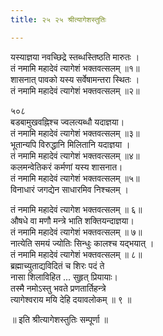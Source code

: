 ```yaml
---
title: २५ २५ श्रीत्यागेशस्तुतिः

---
```

 यस्याज्ञया नवच्छिद्रे स्तब्धस्तिष्ठति मारुतः ।  
तं नमामि महादेवं त्यागेशं भक्तवत्सलम् ॥१॥  
शासनात् पावको यस्य सर्वेषामन्तरा स्थितः ।  
तं नमामि महादेवं त्यागेशं भक्तवत्सलम् ॥२॥  

५०८  
बडबामुखवह्निश्च ज्वलत्यब्धौ यदाज्ञया।  
तं नमामि महादेवं त्यागेशं भक्तवत्सलम् ॥३॥  
भूतान्यपि विरुद्धानि मिलितानि यदाज्ञया ।  
तं नमामि महादेवं त्यागेशं भक्तवत्सलम् ॥४॥  
कलमन्वेतिकरं कर्मणां यस्य शासनात।  
तं नमामि महादेवं त्यागेशं भक्तवत्सलम् ॥५॥  
विनाधारं जगद्येन साधारमिव निश्चलम् ।  

तं नमामि महादेवं त्यागेश भक्तवत्सलम् ॥ ६॥  
औषधे वा मणौ मन्त्रे भाति शक्तियन्दाज्ञया।  
तं नमामि महादेवं त्यागेशं भक्तवत्सलम् ॥ ७॥  
नात्येति समयं ज्योतिः सिन्धुः कालश्च यद्भयात् ।  
तं नमामि महादेवं त्यागेशं भक्तवत्सलम् ॥ ८॥  
ब्रह्माच्युताद्यविदितं च शिरः पदं ते  
नासा शिलाविहित ... सुहृत् प्रियायाः।  
तस्मै नमोऽस्तु भवते प्रणतार्तिहन्त्रे  
त्यागेश्वराय मयि देहि दयावलोकम् ॥ ९ ॥  

॥ इति श्रीत्यागेशस्तुतिः सम्पूर्णा ॥  